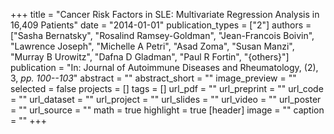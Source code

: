 +++
title = "Cancer Risk Factors in SLE: Multivariate Regression Analysis in 16,409 Patients"
date = "2014-01-01"
publication_types = ["2"]
authors = ["Sasha Bernatsky", "Rosalind Ramsey-Goldman", "Jean-Francois Boivin", "Lawrence Joseph", "Michelle A Petri", "Asad Zoma", "Susan Manzi", "Murray B Urowitz", "Dafna D Gladman", "Paul R Fortin", "{others}"]
publication = "In: Journal of Autoimmune Diseases and Rheumatology, (2), 3, _pp. 100--103_"
abstract = ""
abstract_short = ""
image_preview = ""
selected = false
projects = []
tags = []
url_pdf = ""
url_preprint = ""
url_code = ""
url_dataset = ""
url_project = ""
url_slides = ""
url_video = ""
url_poster = ""
url_source = ""
math = true
highlight = true
[header]
image = ""
caption = ""
+++
